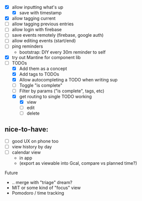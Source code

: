 - [x] allow inputting what's up
  - [x] save with timestamp
- [x] allow tagging current
- [ ] allow tagging previous entries
- [ ] allow login with firebase
- [ ] save events remotely (firebase, google auth)
- [ ] allow editing events (start/end)
- [ ] ping reminders
  - bootstrap: DIY every 30m reminder to self
- [x] try out Mantine for component lib
- [ ] TODOs
  - [x] Add them as a concept
  - [x] Add tags to TODOs
  - [x] Allow autocompleting a TODO when writing sup
  - [ ] Toggle "is complete"
  - [ ] Filter by params ("is complete", tags, etc)
  - [x] get routing to single TODO working
    - [x] view
    - [ ] edit
    - [ ] delete

## nice-to-have:

- [ ] good UX on phone too
- [ ] view history by day
- [ ] calendar view
  - in app
  - (export as viewable into Gcal, compare vs planned time?)

Future

- .. merge with "triage" dream?
- MIT or some kind of "focus" view
- Pomodoro / time tracking
